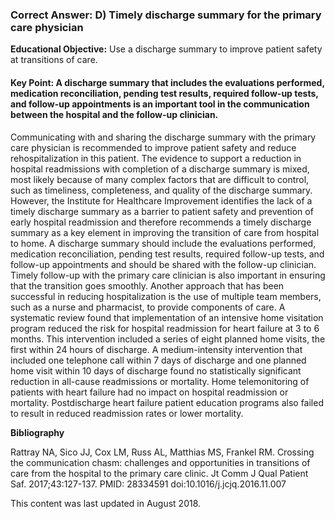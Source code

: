 
### Correct Answer: D) Timely discharge summary for the primary care physician 

**Educational Objective:** Use a discharge summary to improve patient safety at transitions of care.

#### **Key Point:** A discharge summary that includes the evaluations performed, medication reconciliation, pending test results, required follow-up tests, and follow-up appointments is an important tool in the communication between the hospital and the follow-up clinician.

Communicating with and sharing the discharge summary with the primary care physician is recommended to improve patient safety and reduce rehospitalization in this patient. The evidence to support a reduction in hospital readmissions with completion of a discharge summary is mixed, most likely because of many complex factors that are difficult to control, such as timeliness, completeness, and quality of the discharge summary. However, the Institute for Healthcare Improvement identifies the lack of a timely discharge summary as a barrier to patient safety and prevention of early hospital readmission and therefore recommends a timely discharge summary as a key element in improving the transition of care from hospital to home. A discharge summary should include the evaluations performed, medication reconciliation, pending test results, required follow-up tests, and follow-up appointments and should be shared with the follow-up clinician. Timely follow-up with the primary care clinician is also important in ensuring that the transition goes smoothly. Another approach that has been successful in reducing hospitalization is the use of multiple team members, such as a nurse and pharmacist, to provide components of care.
A systematic review found that implementation of an intensive home visitation program reduced the risk for hospital readmission for heart failure at 3 to 6 months. This intervention included a series of eight planned home visits, the first within 24 hours of discharge. A medium-intensity intervention that included one telephone call within 7 days of discharge and one planned home visit within 10 days of discharge found no statistically significant reduction in all-cause readmissions or mortality.
Home telemonitoring of patients with heart failure had no impact on hospital readmission or mortality. Postdischarge heart failure patient education programs also failed to result in reduced readmission rates or lower mortality.

**Bibliography**

Rattray NA, Sico JJ, Cox LM, Russ AL, Matthias MS, Frankel RM. Crossing the communication chasm: challenges and opportunities in transitions of care from the hospital to the primary care clinic. Jt Comm J Qual Patient Saf. 2017;43:127-137. PMID: 28334591 doi:10.1016/j.jcjq.2016.11.007

This content was last updated in August 2018.